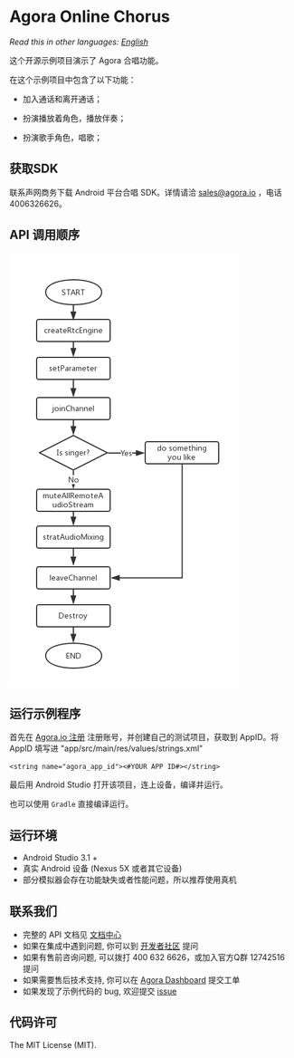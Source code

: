 # Agora Online Chorus

*Read this in other languages: [English](README.en.md)*

这个开源示例项目演示了 Agora 合唱功能。

在这个示例项目中包含了以下功能：

- 加入通话和离开通话；

- 扮演播放着角色，播放伴奏；

- 扮演歌手角色，唱歌；

## 获取SDK
联系声网商务下载 Android 平台合唱 SDK。详情请洽 sales@agora.io ，电话 4006326626。

## API 调用顺序

![chorus.png](chorus.png)

## 运行示例程序
首先在 [Agora.io 注册](https://dashboard.agora.io/cn/signup/) 注册账号，并创建自己的测试项目，获取到 AppID。将 AppID 填写进 "app/src/main/res/values/strings.xml"

```
<string name="agora_app_id"><#YOUR APP ID#></string>
```


最后用 Android Studio 打开该项目，连上设备，编译并运行。

也可以使用 `Gradle` 直接编译运行。

## 运行环境
- Android Studio 3.1 +
- 真实 Android 设备 (Nexus 5X 或者其它设备)
- 部分模拟器会存在功能缺失或者性能问题，所以推荐使用真机

## 联系我们
- 完整的 API 文档见 [文档中心](https://docs.agora.io/cn/)
- 如果在集成中遇到问题, 你可以到 [开发者社区](https://dev.agora.io/cn/) 提问
- 如果有售前咨询问题, 可以拨打 400 632 6626，或加入官方Q群 12742516 提问
- 如果需要售后技术支持, 你可以在 [Agora Dashboard](https://dashboard.agora.io) 提交工单
- 如果发现了示例代码的 bug, 欢迎提交 [issue](https://github.com/AgoraIO-Community/Agora-Online-Chorus/issues)

## 代码许可
The MIT License (MIT).
